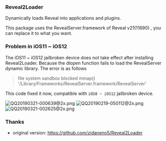 ### Reveal2Loader
Dynamically loads Reveal into applications and plugins.

This package uses the RevealServer.framework of Reveal v21(11690) , you can replace it to what you want.

### Problem in iOS11 ~ iOS12
The iOS11 ~ iOS12 jailbroken device does not take effect after installing Reveal2Loader. Because the dlopen function fails to load the RevealServer dynamic library. The error is as follows
> file system sandbox blocked mmap() '/Library/Frameworks/RevealServer.framework/RevealServer'

This code fixed it now, compatible with `iOS8 ~ iOS12` jailbroken device.

![QQ20190321-000639@2x.png](https://github.com/lemon4ex/Reveal2Loader/blob/master/QQ20190321-000639@2x.png)
![QQ20190219-050112@2x.png](https://github.com/lemon4ex/Reveal2Loader/blob/master/QQ20190219-050112@2x.png)
![QQ20190321-002625@2x.png](https://github.com/lemon4ex/Reveal2Loader/blob/master/QQ20190321-002625@2x.png)

### Thanks
* original version: https://github.com/zidaneno5/Reveal2Loader
